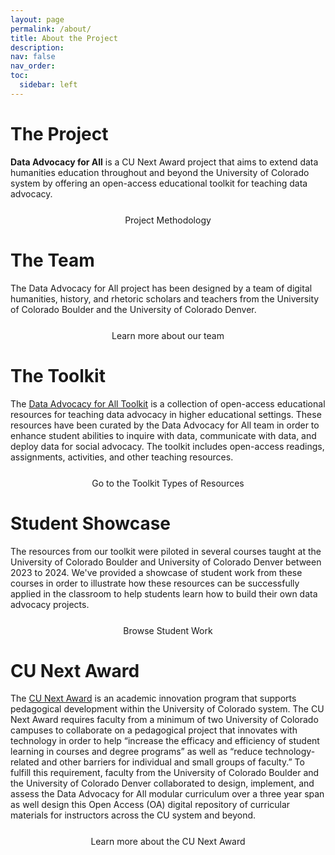 ```yaml
---
layout: page
permalink: /about/
title: About the Project
description:
nav: false
nav_order:
toc:
  sidebar: left
---
```


<link rel="stylesheet" href="https://cdn.jsdelivr.net/npm/@shoelace-style/shoelace@2.5.2/cdn/themes/light.css" />
<script type="module" src="https://cdn.jsdelivr.net/npm/@shoelace-style/shoelace@2.5.2/cdn/shoelace.js" ></script>

# The Project

**Data Advocacy for All** is a CU Next Award project that aims to extend data humanities education throughout and beyond the University of Colorado system by offering an open-access educational toolkit for teaching data advocacy.

<div style="margin: 25px 0;">
<center>
<sl-button variant="primary" size="large" outline href="../methodology/"><i class="fas fa-compass"></i> Project Methodology</sl-button>
</center>
</div>

# The Team

The Data Advocacy for All project has been designed by a team of digital humanities, history, and rhetoric scholars and teachers from the University of Colorado Boulder and the University of Colorado Denver.

<div style="margin: 25px 0;">
<center>
  <sl-button variant="primary" size="large" outline href="../team/"><sl-icon name="people-fill"></sl-icon> Learn more about our team</sl-button>
</center>
</div>

# The Toolkit

The [Data Advocacy for All Toolkit]({{site.baseurl}}/toolkit) is a collection of open-access educational resources for teaching data advocacy in higher educational settings. These resources have been curated by the Data Advocacy for All team in order to enhance student abilities to inquire with data, communicate with data, and deploy data for social advocacy. The toolkit includes open-access readings, assignments, activities, and other teaching resources.

<div style="margin: 25px 0;">
<center>
  <sl-button variant="primary" size="large" outline href="../toolkit/"><sl-icon name="wrench-adjustable"></sl-icon> Go to the Toolkit</sl-button>
  <sl-button variant="primary" size="large" outline href="../resource-types/"><sl-icon name="collection"></sl-icon> Types of Resources</sl-button>
</center>
</div>

# Student Showcase

The resources from our toolkit were piloted in several courses taught at the University of Colorado Boulder and University of Colorado Denver between 2023 to 2024. We've provided a showcase of student work from these courses in order to illustrate how these resources can be successfully applied in the classroom to help students learn how to build their own data advocacy projects.

<div style="margin: 25px 0;">
<center>
  <sl-button variant="primary" size="large" outline href="../student-showcase/"><sl-icon name="mortarboard"></sl-icon> Browse Student Work</sl-button>
</center>
</div>

# CU Next Award

The [CU Next Award](https://www.cu.edu/oaa/academic-innovation-programs/cu-next-award) is an academic innovation program that supports pedagogical development within the University of Colorado system. The CU Next Award requires faculty from a minimum of two University of Colorado campuses to collaborate on a pedagogical project that innovates with technology in order to help “increase the efficacy and efficiency of student learning in courses and degree programs” as well as “reduce technology-related and other barriers for individual and small groups of faculty.” To fulfill this requirement, faculty from the University of Colorado Boulder and the University of Colorado Denver collaborated to design, implement, and assess the Data Advocacy for All modular curriculum over a three year span as well design this Open Access (OA) digital repository of curricular materials for instructors across the CU system and beyond.

<div style="margin: 25px 0;">
<center>
  <sl-button variant="primary" size="large" outline href="https://www.cu.edu/oaa/academic-innovation-programs/cu-next-award" target="_blank"><sl-icon name="trophy"></sl-icon> Learn more about the CU Next Award</sl-button>
</center>
</div>
<!--# Cite This Project-->
